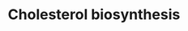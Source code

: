 ---
annotations:
- id: PW:0000454
  parent: classic metabolic pathway
  type: Pathway Ontology
  value: cholesterol biosynthetic pathway
authors:
- M.Lieberman
- MaintBot
- N.Mantei
- Thomas
- Christine Chichester
- Egonw
- Eveline1705
- Khanspers
- Eweitz
description: 'Cholesterol is a waxy steroid metabolite found in the cell membranes
  and transported in the blood plasma of all animals. It is an essential structural
  component of mammalian cell membranes, where it is required to establish proper
  membrane permeability and fluidity. In addition, cholesterol is an important component
  for the manufacture of bile acids, steroid hormones, and several fat-soluble vitamins.
  Cholesterol is the principal sterol synthesized by animals, but small quantities
  are synthesized in other eukaryotes, such as plants and fungi. It is almost completely
  absent among prokaryotes, which include bacteria.  Source: [[wikipedia:Cholesterol|Wikipedia]]'
last-edited: 2021-05-20
organisms:
- Saccharomyces cerevisiae
redirect_from:
- /index.php/Pathway:WP132
- /instance/WP132
- /instance/WP132_rr117277
revision: r117277
schema-jsonld:
- '@context': https://schema.org/
  '@id': https://wikipathways.github.io/pathways/WP132.html
  '@type': Dataset
  creator:
    '@type': Organization
    name: WikiPathways
  description: 'Cholesterol is a waxy steroid metabolite found in the cell membranes
    and transported in the blood plasma of all animals. It is an essential structural
    component of mammalian cell membranes, where it is required to establish proper
    membrane permeability and fluidity. In addition, cholesterol is an important component
    for the manufacture of bile acids, steroid hormones, and several fat-soluble vitamins.
    Cholesterol is the principal sterol synthesized by animals, but small quantities
    are synthesized in other eukaryotes, such as plants and fungi. It is almost completely
    absent among prokaryotes, which include bacteria.  Source: [[wikipedia:Cholesterol|Wikipedia]]'
  keywords:
  - (R)-5-Phosphomevalonate
  - Acetyl-CoA
  - Cholesterol
  - ERG1
  - ERG11
  - ERG12
  - ERG13
  - ERG20
  - ERG25
  - ERG26
  - ERG3
  - ERG7
  - ERG9
  - HMG-CoA
  - HMG1
  - IDI1
  - Lanosterol
  - Lathosterol
  - MVD1
  - Squalene
  license: CC0
  name: Cholesterol biosynthesis
seo: CreativeWork
title: Cholesterol biosynthesis
wpid: WP132
---